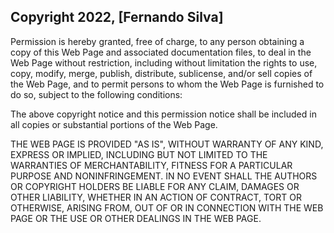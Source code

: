 ## Copyright 2022, [Fernando Silva]

Permission is hereby granted, free of charge, to any person obtaining a copy of this Web Page and associated documentation files, to deal in the Web Page without restriction, including without limitation the rights to use, copy, modify, merge, publish, distribute, sublicense, and/or sell copies of the Web Page, and to permit persons to whom the Web Page is furnished to do so, subject to the following conditions:

The above copyright notice and this permission notice shall be included in all copies or substantial portions of the Web Page.

THE WEB PAGE IS PROVIDED "AS IS", WITHOUT WARRANTY OF ANY KIND, EXPRESS OR IMPLIED, INCLUDING BUT NOT LIMITED TO THE WARRANTIES OF MERCHANTABILITY, FITNESS FOR A PARTICULAR PURPOSE AND NONINFRINGEMENT. IN NO EVENT SHALL THE AUTHORS OR COPYRIGHT HOLDERS BE LIABLE FOR ANY CLAIM, DAMAGES OR OTHER LIABILITY, WHETHER IN AN ACTION OF CONTRACT, TORT OR OTHERWISE, ARISING FROM, OUT OF OR IN CONNECTION WITH THE WEB PAGE OR THE USE OR OTHER DEALINGS IN THE WEB PAGE.
